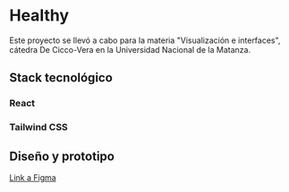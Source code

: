 # Healthy

Este proyecto se llevó a cabo para la materia "Visualización e interfaces", cátedra De Cicco-Vera en la Universidad Nacional de la Matanza.


## Stack tecnológico

### React
### Tailwind CSS


## Diseño y prototipo

[Link a Figma](https://www.figma.com/file/yp5qNbNT86ChhBdPUG2Vfl/Healthy-Care?node-id=0%3A1)
